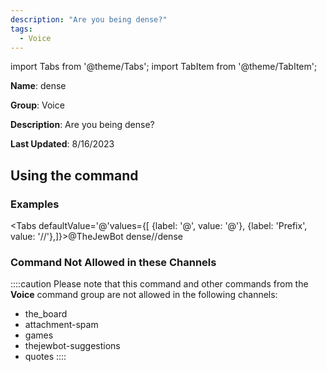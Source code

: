 ```yaml
---
description: "Are you being dense?"
tags:
  - Voice
---
```

import Tabs from '@theme/Tabs';
import TabItem from '@theme/TabItem';

**Name**: dense

**Group**: Voice

**Description**: Are you being dense?

**Last Updated**: 8/16/2023

## Using the command

### Examples
<Tabs defaultValue='@'values={[ {label: '@', value: '@'}, {label: 'Prefix', value: '//'},]}><TabItem value='@'>@TheJewBot dense</TabItem><TabItem value='//'>//dense</TabItem></Tabs>

### Command Not Allowed in these Channels
::::caution Please note that this command and other commands from the **Voice** command group are not allowed in the following channels:
- the_board
- attachment-spam
- games
- thejewbot-suggestions
- quotes
::::